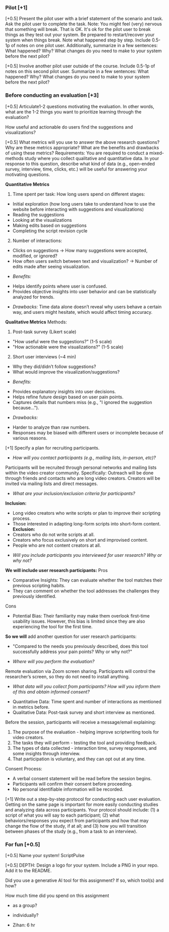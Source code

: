 ### Pilot [+1]

[+0.5] Present the pilot user with a brief statement of the scenario and task. Ask the pilot user to complete the task. Note: You might feel (very) nervous that something will break. That is OK. It's ok for the pilot user to break things as they test out your system. Be prepared to restart/recover your system when things break. Note what happened step by step. Include 0.5-1p of notes on one pilot user. Additionally, summarize in a few sentences: What happened? Why? What changes do you need to make to your system before the next pilot?

[+0.5] Involve another pilot user outside of the course. Include 0.5-1p of notes on this second pilot user. Summarize in a few sentences: What happened? Why? What changes do you need to make to your system before the next pilot?


### Before conducting an evaluation [+3]

[+0.5] Articulate1-2 questions motivating the evaluation. In other words, what are the 1-2 things you want to prioritize learning through the evaluation?

How useful and actionable do users find the suggestions and visualizations?
 

[+0.5] What metrics will you use to answer the above research questions? Why are these metrics appropriate? What are the benefits and drawbacks of using these metrics?
Requirements: You are required to conduct a mixed-methods study where you collect qualitative and quantitative data. In your response to this question, describe what kind of data (e.g., open-ended survey, interview, time, clicks, etc.) will be useful for answering your motivating questions. 

**Quantitative Metrics**
1. Time spent per task: How long users spend on different stages:
- Initial exploration (how long users take to understand how to use the website before interacting with suggestions and visualizations)
- Reading the suggestions
- Looking at the visualizations
- Making edits based on suggestions
- Completing the script revision cycle 

2. Number of interactions:
- Clicks on suggestions -> How many suggestions were accepted, modified, or ignored?
- How often users switch between text and visualization? -> Number of edits made after seeing visualization.

* *Benefits:*
- Helps identify points where user is confused.
- Provides objective insights into user behavior and can be statistically analyzed for trends.

* *Drawbacks:*
Time data alone doesn’t reveal why users behave a certain way, and users might hesitate, which would affect timing accuracy.


**Qualitative Metrics**
Methods:
1. Post-task survey (Likert scale)
- "How useful were the suggestions?" (1-5 scale)
- "How actionable were the visualizations?" (1-5 scale)
2. Short user interviews (~4 min)
- Why they did/didn’t follow suggestions?
- What would improve the visualization/suggestions?

* *Benefits:*
- Provides explanatory insights into user decisions.
- Helps refine future design based on user pain points.
- Captures details that numbers miss (e.g., "I ignored the suggestion because…").

* *Drawbacks:*
- Harder to analyze than raw numbers.
- Responses may be biased with different users or incomplete because of various reasons.



[+1] Specify a plan for recruiting participants.

* *How will you contact participants (e.g., mailing lists, in-person, etc)?*

Participants will be recruited through personal networks and mailing lists within the video creator community. Specifically:
Outreach will be done through friends and contacts who are long video creators. Creators will be invited via mailing lists and direct messages.

* *What are your inclusion/exclusion criteria for participants?*

**Inclusion:**
- Long video creators who write scripts or plan to improve their scripting process.
- Those interested in adapting long-form scripts into short-form content.
**Exclusion:**
- Creators who do not write scripts at all.
- Creators who focus exclusively on short and improvised content.
- People who are not content creators at all.

* *Will you include participants you interviewed for user research? Why or why not?*

**We will include user research participants:**
Pros
- Comparative Insights: They can evaluate whether the tool matches their previous scripting habits.
- They can comment on whether the tool addresses the challenges they previously identified.

Cons
- Potential Bias: Their familiarity may make them overlook first-time usability issues. However, this bias is limited since they are also experiencing the tool for the first time.

**So we will** add another question for user research participants:
- "Compared to the needs you previously described, does this tool successfully address your pain points? Why or why not?"


* *Where will you perform the evaluation?*

Remote evaluation via Zoom screen sharing. Participants will control the researcher’s screen, so they do not need to install anything.

* *What data will you collect from participants? How will you inform them of this and obtain informed consent?*
- Quantitative Data: Time spent and number of interactions as mentioned in metrics before.
- Qualitative Data: Post-task survey and short interview as mentioned.

Before the session, participants will receive a message/email explaining:
1. The purpose of the evaluation - helping improve scriptwriting tools for video creators.
2. The tasks they will perform - testing the tool and providing feedback.
3. The types of data collected - interaction time, survey responses, and some insights through interview.
4. That participation is voluntary, and they can opt out at any time.

Consent Process:
- A verbal consent statement will be read before the session begins.
- Participants will confirm their consent before proceeding.
- No personal identifiable information will be recorded.


 

[+1] Write out a step-by-step protocol for conducting each user evaluation. Getting on the same page is important for more easily conducting studies and analyzing data across participants. Your protocol should include: (1) a script of what you will say to each participant; (2) what behaviors/responses you expect from participants and how that may change the flow of the study, if at all; and (3) how you will transition between phases of the study (e.g., from a task to an interview). 

### For fun [+0.5]
[+0.5] Name your system!
ScriptPulse

[+0.5] DEPTH: Design a logo for your system. Include a PNG in your repo. Add it to the README. 
 

Did you use a generative AI tool for this assignment? If so, which tool(s) and how?

 

How much time did you spend on this assignment

- as a group?

- individually?
- Zihan: 6 hr
